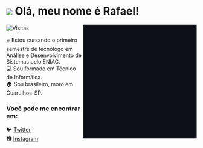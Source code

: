 # <img src="https://media.giphy.com/media/gM5qFksULw54NMWyry/giphy.gif" width="60px"> Olá, meu nome é Rafael!

<img align="right" src="https://github.com/rafaabatistas/rafaabatistas/blob/main/Gif/animation.gif">
<p><img src="https://visitor-badge.glitch.me/badge?page_id=page.id=rafaabatistas.rafaabatistas" alt="Visitas"></p>
⭐ Estou cursando o primeiro semestre de tecnólogo em Análise e Desenvolvimento de Sistemas pelo ENIAC. <br>
💻 Sou formado em Técnico de Informáica. <br>
🏠 Sou brasileiro, moro em Guarulhos-SP. 

### Você pode me encontrar em:
🐦 [Twitter](https://twitter.com/rafaa_batistas) <br>
📷 [Instagram](https://www.instagram.com/rafaa_batistas) <br>


